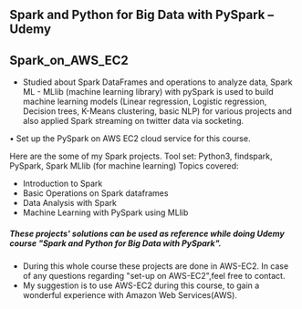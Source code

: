 ## Spark and Python for Big Data with PySpark – Udemy
## Spark_on_AWS_EC2
* Studied about Spark DataFrames and operations to analyze data, Spark ML - MLlib (machine learning library) with pySpark is used to build machine learning models (Linear regression, Logistic regression, Decision trees, K-Means clustering, basic NLP) for various projects and also applied Spark streaming on twitter data via socketing.

• Set up the PySpark on AWS EC2 cloud service for this course.

Here are the some of my Spark projects.
Tool set: Python3, findspark, PySpark, Spark MLlib (for machine learning)
Topics covered:
* Introduction to Spark
* Basic Operations on Spark dataframes
* Data Analysis with Spark
* Machine Learning with PySpark using MLlib

##### These projects' solutions can be used as reference while doing Udemy course "Spark and Python for Big Data with PySpark". 
  
* During this whole course these projects are done in AWS-EC2. In case of any questions regarding "set-up on AWS-EC2",feel free to contact.   
* My suggestion is to use AWS-EC2 during this course, to gain a wonderful experience with Amazon Web Services(AWS).
